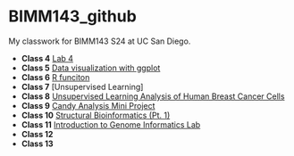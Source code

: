 # BIMM143_github
My classwork for BIMM143 S24 at UC San Diego.

- **Class 4** [Lab 4](https://github.com/MITDUY/BIMM143_github/blob/e098b2db567022f883da0337625b95c3e60dde00/Lab%204/Lab-4.pdf)
- **Class 5** [Data visualization with ggplot](https://github.com/MITDUY/BIMM143_github/blob/e098b2db567022f883da0337625b95c3e60dde00/Lab%205/class05.md)
- **Class 6** [R funciton](https://github.com/MITDUY/BIMM143_github/blob/e1a4942179968bacee68c756149849a01d2ad1f8/Lab6/Class%206-%20R%20function.md)
- **Class 7** [Unsupervised Learning]
- **Class 8** [Unsupervised Learning Analysis of Human Breast Cancer Cells](https://github.com/MITDUY/BIMM143_github/blob/191a89e65fb0c55c080d0205f9d2520064aef2b5/Lab%208/Class08.pdf)
- **Class 9** [Candy Analysis Mini Project](https://github.com/MITDUY/BIMM143_github/blob/a542b341c2ee71e2c696bc227e64eaf0ebf94c1d/Class%2009/Class09-%20Candy%20analysis%20Mini%20project.md)
- **Class 10** [Structural Bioinformatics (Pt. 1)](https://github.com/MITDUY/BIMM143_github/blob/a542b341c2ee71e2c696bc227e64eaf0ebf94c1d/Class10/Class10.md)
- **Class 11** [Introduction to Genome Informatics Lab](https://github.com/MITDUY/BIMM143_github/blob/401b7b435b063565c25995ecf7ba696b99971619/Class%2011/wk8_genomics_lab.pdf)
- **Class 12**
- **Class 13**
